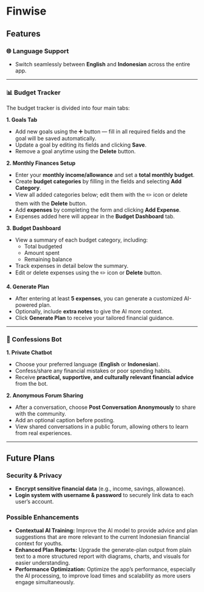 # Finwise

## Features

### 🌐 Language Support

- Switch seamlessly between **English** and **Indonesian** across the entire app.

---

### 📊 Budget Tracker

The budget tracker is divided into four main tabs:

**1. Goals Tab**

- Add new goals using the ➕ button — fill in all required fields and the goal will be saved automatically.
- Update a goal by editing its fields and clicking **Save**.
- Remove a goal anytime using the **Delete** button.

**2. Monthly Finances Setup**

- Enter your **monthly income/allowance** and set a **total monthly budget**.
- Create **budget categories** by filling in the fields and selecting **Add Category**.
- View all added categories below; edit them with the ✏️ icon or delete them with the **Delete** button.
- Add **expenses** by completing the form and clicking **Add Expense**.
- Expenses added here will appear in the **Budget Dashboard** tab.

**3. Budget Dashboard**

- View a summary of each budget category, including:
  - Total budgeted
  - Amount spent
  - Remaining balance
- Track expenses in detail below the summary.
- Edit or delete expenses using the ✏️ icon or **Delete** button.

**4. Generate Plan**

- After entering at least **5 expenses**, you can generate a customized AI-powered plan.
- Optionally, include **extra notes** to give the AI more context.
- Click **Generate Plan** to receive your tailored financial guidance.

---

### 📝 Confessions Bot

**1. Private Chatbot**

- Choose your preferred language (**English** or **Indonesian**).
- Confess/share any financial mistakes or poor spending habits.
- Receive **practical, supportive, and culturally relevant financial advice** from the bot.

**2. Anonymous Forum Sharing**

- After a conversation, choose **Post Conversation Anonymously** to share with the community.
- Add an optional caption before posting.
- View shared conversations in a public forum, allowing others to learn from real experiences.

---

## Future Plans

### Security & Privacy

- **Encrypt sensitive financial data** (e.g., income, savings, allowance).
- **Login system with username & password** to securely link data to each user’s account.

### Possible Enhancements

- **Contextual AI Training:** Improve the AI model to provide advice and plan suggestions that are more relevant to the current Indonesian financial context for youths.
- **Enhanced Plan Reports:** Upgrade the generate-plan output from plain text to a more structured report with diagrams, charts, and visuals for easier understanding.
- **Performance Optimization:** Optimize the app’s performance, especially the AI processing, to improve load times and scalability as more users engage simultaneously.
